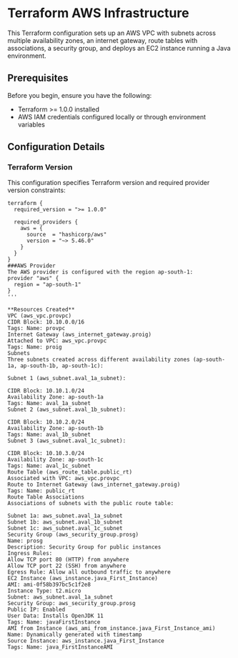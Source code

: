 # Terraform AWS Infrastructure

This Terraform configuration sets up an AWS VPC with subnets across multiple availability zones, an internet gateway, route tables with associations, a security group, and deploys an EC2 instance running a Java environment.

## Prerequisites

Before you begin, ensure you have the following:
- Terraform >= 1.0.0 installed
- AWS IAM credentials configured locally or through environment variables

## Configuration Details

### Terraform Version

This configuration specifies Terraform version and required provider version constraints:

```
terraform {
  required_version = ">= 1.0.0"

  required_providers {
    aws = {
      source  = "hashicorp/aws"
      version = "~> 5.46.0"
    }
  }
}
###AWS Provider
The AWS provider is configured with the region ap-south-1:
provider "aws" {
  region = "ap-south-1"
}
'''

**Resources Created**
VPC (aws_vpc.provpc)
CIDR Block: 10.10.0.0/16
Tags: Name: provpc
Internet Gateway (aws_internet_gateway.proig)
Attached to VPC: aws_vpc.provpc
Tags: Name: proig
Subnets
Three subnets created across different availability zones (ap-south-1a, ap-south-1b, ap-south-1c):

Subnet 1 (aws_subnet.aval_1a_subnet):

CIDR Block: 10.10.1.0/24
Availability Zone: ap-south-1a
Tags: Name: aval_1a_subnet
Subnet 2 (aws_subnet.aval_1b_subnet):

CIDR Block: 10.10.2.0/24
Availability Zone: ap-south-1b
Tags: Name: aval_1b_subnet
Subnet 3 (aws_subnet.aval_1c_subnet):

CIDR Block: 10.10.3.0/24
Availability Zone: ap-south-1c
Tags: Name: aval_1c_subnet
Route Table (aws_route_table.public_rt)
Associated with VPC: aws_vpc.provpc
Route to Internet Gateway (aws_internet_gateway.proig)
Tags: Name: public_rt
Route Table Associations
Associations of subnets with the public route table:

Subnet 1a: aws_subnet.aval_1a_subnet
Subnet 1b: aws_subnet.aval_1b_subnet
Subnet 1c: aws_subnet.aval_1c_subnet
Security Group (aws_security_group.prosg)
Name: prosg
Description: Security Group for public instances
Ingress Rules:
Allow TCP port 80 (HTTP) from anywhere
Allow TCP port 22 (SSH) from anywhere
Egress Rule: Allow all outbound traffic to anywhere
EC2 Instance (aws_instance.java_First_Instance)
AMI: ami-0f58b397bc5c1f2e8
Instance Type: t2.micro
Subnet: aws_subnet.aval_1a_subnet
Security Group: aws_security_group.prosg
Public IP: Enabled
User Data: Installs OpenJDK 11
Tags: Name: javaFirstInstance
AMI from Instance (aws_ami_from_instance.java_First_Instance_ami)
Name: Dynamically generated with timestamp
Source Instance: aws_instance.java_First_Instance
Tags: Name: java_FirstInstanceAMI
